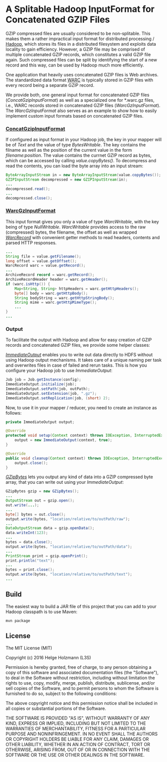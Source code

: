 # A Splitable Hadoop InputFormat for Concatenated GZIP Files

GZIP compressed files are usually considered to be non-splitable.
This makes them a rather impractical input format for distributed processing / [Hadoop](http://hadoop.apache.org), which stores its files in a distributed filesystem and exploits data locality to gain efficiency.
However, a GZIP file may be comprised of multiple concatenated GZIP records, which constitutes a valid GZIP file again.
Such compressed files can be split by identifying the start of a new record and this way, can be used by Hadoop much more efficiently.

One application that heavily uses concatenated GZIP files is Web archives.
The standardized data format [WARC](https://en.wikipedia.org/wiki/Web_ARChive) is typically stored in GZIP files with every record being a separate GZIP record.

We provide both, one general input format for concatenated GZIP files (*ConcatGzipInputFormat*) as well as a specialized one for \*.warc.gz files, i.e., WARC records stored in concatenated GZIP files (*WarcGzInputFormat*). The *WarcGzInputFormat* also serves as an example to show how to easily implement custom input formats based on concatenated GZIP files.

### [ConcatGzipInputFormat](src/main/de/l3s/concatgz/io/ConcatGzipInputFormat.java)

If configured as input format in your Hadoop job, the key in your mapper will be of *Text* and the value of type *BytesWritable*.
The key contains the filname as well as the position of the current value in the form *filename:position*.
The value contains the currnet GZIP record as bytes, which can be accessed by calling *value.copyBytes()*.
To decompress and read the contents, you can load the byte array into an input stream:

```java
ByteArrayInputStream in = new ByteArrayInputStream(value.copyBytes());
GZIPInputStream decompressed = new GZIPInputStream(in);
...
decompressed.read();
...
decompressed.close();
```

### [WarcGzInputFormat](src/main/de/l3s/concatgz/io/warc/WarcGzInputFormat.java)

This input format gives you only a value of type *WarcWritable*, with the key being of type *NullWritable*.
*WarcWritable* provides access to the raw (compressed) bytes, the filename, the offset as well as wrapped *[WarcRecord](src/main/de/l3s/concatgz/data/WarcRecord.java)* with convenient getter methods to read headers, contents and parsed HTTP responses.

```java
...
String file = value.getFilename();
long offset = value.getOffset();
WarcRecord warc = value.getRecord();
...
ArchiveRecord record = warc.getRecord();
ArchiveRecordHeader header = warc.getHeader();
if (warc.isHttp()) {
    Map<String, String> httpHeaders = warc.getHttpHeaders();
    byte[] body = warc.getHttpBody();
    String bodyString = warc.getHttpStringBody();
    String mime = warc.getHttpMimeType();
    ...
}
...
```

### Output

To facilitate the output with Hadoop and allow for easy creation of GZIP records and concatenated GZIP files, we provide some helper classes:

[*ImmediateOutput*](src/main/de/l3s/concatgz/io/ImmediateOutput.java) enables you to write out data directly to HDFS without using Hadoop output mechanisms.
It takes care of a unique naming per task and overwrites files in case of failed and rerun tasks.
This is how you configure your Hadoop job to use *ImmediateOutput*:
```java
Job job = Job.getInstance(config);
ImmediateOutput.initialize(job);
ImmediateOutput.setPath(job, outPath);
ImmediateOutput.setExtension(job, ".gz");
ImmediateOutput.setReplication(job, (short) 2);
```

Now, to use it in your mapper / reducer, you need to create an instance as follows:

```java
private ImmediateOutput output;

@Override
protected void setup(Context context) throws IOException, InterruptedException {
    output = new ImmediateOutput(context, true);
}

@Override
public void cleanup(Context context) throws IOException, InterruptedException {
    output.close();
}
```

[*GZipBytes*](src/main/de/l3s/concatgz/util/GZipBytes.java) lets you output any kind of data into a GZIP compressed byte array, that you can write out using your *ImmediateOutput*:

```java
GZipBytes gzip = new GZipBytes();
...
OutputStream out = gzip.open();
out.write(...);
...
byte[] bytes = out.close();
output.write(bytes, "location/relative/to/outPath/raw");
...
DataOutputStream data = gzip.openData();
data.writeInt(123);
...
bytes = data.close();
output.write(bytes, "location/relative/to/outPath/data");
...
PrintStream print = gzip.openPrint();
print.println("text");
...
bytes = print.close();
output.write(bytes, "location/relative/to/outPath/text");
...
```

## Build

The easiest way to build a JAR file of this project that you can add to your Hadoop classpath is to use Maven:

`mvn package`

## License

The MIT License (MIT)

Copyright (c) 2016 Helge Holzmann (L3S)

Permission is hereby granted, free of charge, to any person obtaining a copy of this software and associated documentation files (the "Software"), to deal in the Software without restriction, including without limitation the rights to use, copy, modify, merge, publish, distribute, sublicense, and/or sell copies of the Software, and to permit persons to whom the Software is furnished to do so, subject to the following conditions:

The above copyright notice and this permission notice shall be included in all copies or substantial portions of the Software.

THE SOFTWARE IS PROVIDED "AS IS", WITHOUT WARRANTY OF ANY KIND, EXPRESS OR IMPLIED, INCLUDING BUT NOT LIMITED TO THE WARRANTIES OF MERCHANTABILITY, FITNESS FOR A PARTICULAR PURPOSE AND NONINFRINGEMENT. IN NO EVENT SHALL THE AUTHORS OR COPYRIGHT HOLDERS BE LIABLE FOR ANY CLAIM, DAMAGES OR OTHER LIABILITY, WHETHER IN AN ACTION OF CONTRACT, TORT OR OTHERWISE, ARISING FROM, OUT OF OR IN CONNECTION WITH THE SOFTWARE OR THE USE OR OTHER DEALINGS IN THE SOFTWARE.
